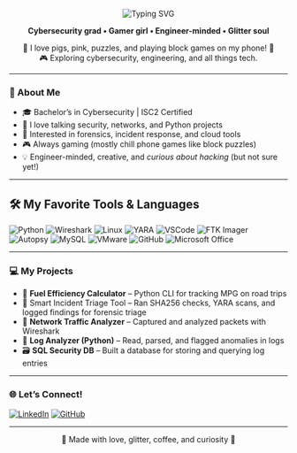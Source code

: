 <p align="center">
  <img src="https://readme-typing-svg.demolab.com?font=Fira+Code&weight=500&size=28&pause=1000&center=true&vCenter=true&color=FF69B4&width=500&lines=Hello+I+am+Yvonne+Arteaga" alt="Typing SVG" />
</p>


<p align="center"><strong>Cybersecurity grad • Gamer girl • Engineer-minded • Glitter soul</strong></p>
<p align="center">🐷 I love pigs, pink, puzzles, and playing block games on my phone! 📱<br>
🎮 Exploring cybersecurity, engineering, and all things tech.</p>


---

### 🩷 About Me

- 🎓 Bachelor’s in Cybersecurity | ISC2 Certified  
- 🧠 I love talking security, networks, and Python projects  
- 🔐 Interested in forensics, incident response, and cloud tools  
- 🎮 Always gaming (mostly chill phone games like block puzzles)  
- 💡 Engineer-minded, creative, and *curious about hacking* (but not sure yet!)

---

## 🛠️ My Favorite Tools & Languages

![Python](https://img.shields.io/badge/Python-3670A0?style=for-the-badge&logo=python&logoColor=fff)
![Wireshark](https://img.shields.io/badge/Wireshark-1679A7?style=for-the-badge&logo=wireshark&logoColor=white)
![Linux](https://img.shields.io/badge/Linux-FCC624?style=for-the-badge&logo=linux&logoColor=black)
![YARA](https://img.shields.io/badge/YARA-800080?style=for-the-badge)
![VSCode](https://img.shields.io/badge/VS%20Code-007ACC?style=for-the-badge&logo=visual-studio-code&logoColor=white)
![FTK Imager](https://img.shields.io/badge/FTK_Imager-FF69B4?style=for-the-badge)
![Autopsy](https://img.shields.io/badge/Autopsy-800080?style=for-the-badge)
![MySQL](https://img.shields.io/badge/MySQL-00758F?style=for-the-badge&logo=mysql&logoColor=white)
![VMware](https://img.shields.io/badge/VMware-607078?style=for-the-badge&logo=vmware&logoColor=white)
![GitHub](https://img.shields.io/badge/GitHub-181717?style=for-the-badge&logo=github&logoColor=white)
![Microsoft Office](https://img.shields.io/badge/Microsoft%20Office-D83B01?style=for-the-badge&logo=microsoft-office&logoColor=white)

---

### 💻 My Projects

- 🐷 **Fuel Efficiency Calculator** – Python CLI for tracking MPG on road trips
- 🧪 Smart Incident Triage Tool – Ran SHA256 checks, YARA scans, and logged findings for forensic triage  
- 📡 **Network Traffic Analyzer** – Captured and analyzed packets with Wireshark  
- 🐍 **Log Analyzer (Python)** – Read, parsed, and flagged anomalies in logs  
- 🗃️ **SQL Security DB** – Built a database for storing and querying log entries  

---

### 🌐 Let’s Connect!

[![LinkedIn](https://img.shields.io/badge/LinkedIn-YvonneArteaga-ff69b4?style=flat-square&logo=linkedin&logoColor=white)](https://www.linkedin.com/in/yvonne-arteaga-85ba28b225)
[![GitHub](https://img.shields.io/badge/GitHub-Profile-e75480?style=flat-square&logo=github&logoColor=white)](https://github.com/Yvonne-Arteaga-Cyber)

---

<p align="center">
  💖 Made with love, glitter, coffee, and curiosity 💖
</p>
